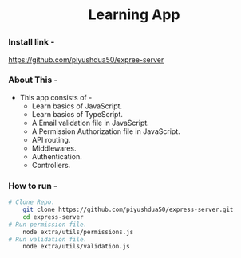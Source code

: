 # <p align="center">Learning App</p>

### Install link -

https://github.com/piyushdua50/expree-server

### About This -

- This app consists of -
  - Learn basics of JavaScript.
  - Learn basics of TypeScript.
  - A Email validation file in JavaScript.
  - A Permission Authorization file in JavaScript.
  - API routing.
  - Middlewares.
  - Authentication.
  - Controllers.

### How to run -

```bash
# Clone Repo.
    git clone https://github.com/piyushdua50/express-server.git
    cd express-server
# Run permission file.
    node extra/utils/permissions.js
# Run validation file.
    node extra/utils/validation.js
```

